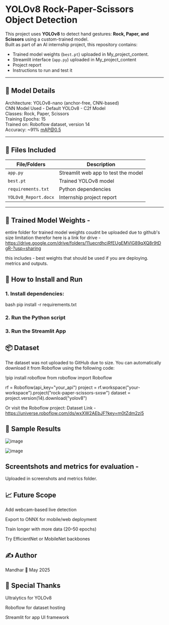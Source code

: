 # YOLOv8 Rock-Paper-Scissors Object Detection

This project uses **YOLOv8** to detect hand gestures: **Rock, Paper, and Scissors** using a custom-trained model.  
Built as part of an AI internship project, this repository contains:

- Trained model weights (`best.pt`) uploaded in My_project_content.
- Streamlit interface (`app.py`) uploaded in My_project_content
- Project report
- Instructions to run and test it

---

## 🧠 Model Details

Architecture: YOLOv8-nano (anchor-free, CNN-based)  
CNN Model Used - Default YOLOv8 - C2f Model  
Classes: Rock, Paper, Scissors  
Training Epochs: 15  
Trained on: Roboflow dataset, version 14  
Accuracy: ~91% mAP@0.5

---

## 📁 Files Included

| File/Folders         | Description                          |
|----------------------|--------------------------------------|
| `app.py`             | Streamlit web app to test the model  |
| `best.pt`            | Trained YOLOv8 model                 |
| `requirements.txt`   | Python dependencies                  |
| `YOLOv8_Report.docx` | Internship project report            |

---

## 📁 Trained Model Weights - 

entire folder for trained model weights coudnt be uploaded  due to github's size limitation therefor here is a link for drive -
https://drive.google.com/drive/folders/11uecrdhciRfEUgEMVlG89qXQ8r9tDgR-?usp=sharing

this includes -
best weights that should be used if you are deploying.
metrics and outputs.



## 🧪 How to Install and Run

### 1. Install dependencies:
bash
pip install -r requirements.txt

### 2. Run the Python script

### 3. Run the Streamlit App

## 📦 Dataset
The dataset was not uploaded to GitHub due to size. You can automatically download it from Roboflow using the following code:

!pip install roboflow
from roboflow import Roboflow

rf = Roboflow(api_key="your_api")
project = rf.workspace("your-workspace").project("rock-paper-scissors-sxsw")
dataset = project.version(14).download("yolov8")

Or visit the Roboflow project:
Dataset Link - https://universe.roboflow.com/ds/wxXW2AEbJF?key=m0tZdm2zi5

## 📸 Sample Results
![image](https://github.com/user-attachments/assets/8843a6d8-ef38-41a8-a8b7-8ab20ba9f6c3)

![image](https://github.com/user-attachments/assets/84f5be27-d9ca-4303-af80-3c296c149bda)

## Screentshots and metrics for evaluation - 
Uploaded in screenshots and metrics folder.


## 📈 Future Scope
Add webcam-based live detection

Export to ONNX for mobile/web deployment

Train longer with more data (20–50 epochs)

Try EfficientNet or MobileNet backbones

## ✍️ Author
Mandhar
📅 May 2025

## 🙌 Special Thanks
Ultralytics for YOLOv8

Roboflow for dataset hosting

Streamlit for app UI framework




